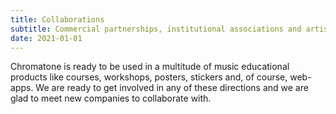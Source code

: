 ```yaml
---
title: Collaborations
subtitle: Commercial partnerships, institutional associations and artistic collaborations
date: 2021-01-01
---
```


Chromatone is ready to be used in a multitude of music educational products like courses, workshops, posters, stickers and, of course, web-apps. We are ready to get involved in any of these directions and we are glad to meet new companies to collaborate with.
